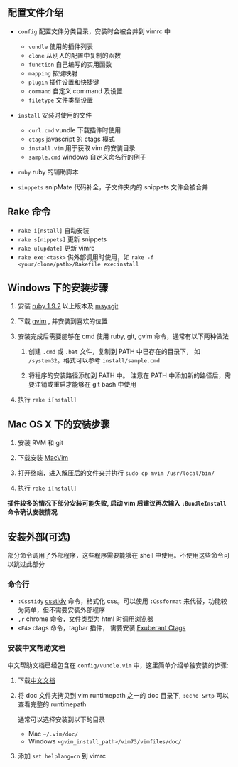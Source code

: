 
配置文件介绍
------------

- `config` 配置文件分类目录，安装时会被合并到 vimrc 中

  - `vundle` 使用的插件列表
  - `clone` 从别人的配置中复制的函数
  - `function` 自己编写的实用函数
  - `mapping` 按键映射
  - `plugin` 插件设置和快捷键
  - `command` 自定义 command 及设置
  - `filetype` 文件类型设置

- `install` 安装时使用的文件

  - `curl.cmd` vundle 下载插件时使用
  - `ctags` javascript 的 ctags 模式
  - `install.vim` 用于获取 vim 的安装目录
  - `sample.cmd` windows 自定义命名行的例子

- `ruby` ruby 的辅助脚本

- `sinppets` snipMate 代码补全，子文件夹内的 snippets 文件会被合并


Rake 命令
---------

- `rake i[nstall]` 自动安装
- `rake s[nippets]` 更新 snippets
- `rake u[update]` 更新 vimrc
- `rake exe:<task>` 供外部调用时使用，如 `rake -f <your/clone/path>/Rakefile exe:install`

Windows 下的安装步骤
--------------------

1. 安装 [ruby 1.9.2](http://rubyinstaller.org/downloads/) 以上版本及 [msysgit](http://code.google.com/p/msysgit/downloads/list)

2. 下载 [gvim](http://www.vim.org/download.php) , 并安装到喜欢的位置

3. 安装完成后需要能够在 cmd 使用 ruby, git, gvim 命令，通常有以下两种做法

   1. 创建 `.cmd` 或 `.bat` 文件，复制到 PATH 中已存在的目录下，
      如 `/system32`。格式可以参考 `install/sample.cmd`

   2. 将程序的安装路径添加到 PATH 中。 注意在 PATH 中添加新的路径后，需要注销或重启才能够在 git bash 中使用

3. 执行 `rake i[nstall]`  


Mac OS X 下的安装步骤
---------------------

1. 安装 RVM 和 git

2. 下载安装 [MacVim](http://code.google.com/p/macvim/) 

3. 打开终端，进入解压后的文件夹并执行 `sudo cp mvim /usr/local/bin/`

4. 执行 `rake i[nstall]`

**插件较多的情况下部分安装可能失败, 启动 vim 后建议再次输入 `:BundleInstall` 命令确认安装情况**



安装外部(可选)
--------------

部分命令调用了外部程序，这些程序需要能够在 shell 中使用。不使用这些命令可以跳过此部分

### 命令行 ###

- `:Csstidy` [csstidy](http://csstidy.sourceforge.net/download.php) 命令，格式化 css。可以使用 `:Cssformat` 来代替，功能较为简单，但不需要安装外部程序
-  `,r` chrome 命令，文件类型为 html 时调用浏览器
- `<F4>` ctags 命令，tagbar 插件， 需要安装 [Exuberant Ctags](http://ctags.sourceforge.net/)

### 安装中文帮助文档 ###

中文帮助文档已经包含在 `config/vundle.vim` 中，这里简单介绍单独安装的步骤:

1. 下载[中文文档](http://vimcdoc.sourceforge.net/)
 
2. 将 doc 文件夹拷贝到 vim runtimepath 之一的 doc 目录下,
   `:echo &rtp` 可以查看完整的 runtimepath

   通常可以选择安装到以下的目录
   - Mac `~/.vim/doc/` 
   - Windows `<gvim_install_path>/vim73/vimfiles/doc/`

3. 添加 `set helplang=cn` 到 vimrc 
